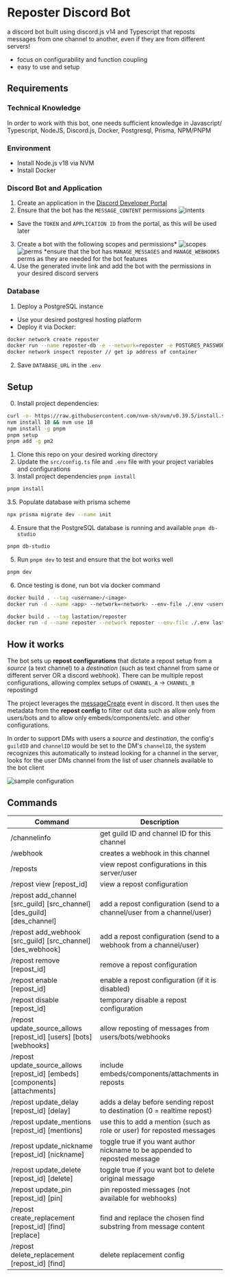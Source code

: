 # Reposter Discord Bot

a discord bot built using discord.js v14 and Typescript that reposts messages from one channel to another, even if they are from different servers!

-   focus on configurability and function coupling
-   easy to use and setup

## Requirements

### Technical Knowledge

In order to work with this bot, one needs sufficient knowledge in Javascript/ Typescript, NodeJS, Discord.js, Docker, Postgresql, Prisma, NPM/PNPM

### Environment

-   Install Node.js v18 via NVM
-   Install Docker

### Discord Bot and Application

1. Create an application in the [Discord Developer Portal](https://discord.com/developers/applications)
2. Ensure that the bot has the `MESSAGE_CONTENT` permissions
   ![intents](public/intents.png)

-   Save the `TOKEN` and `APPLICATION ID` from the portal, as this will be used later

3. Create a bot with the following scopes and permissions\*
   ![scopes](public/scopes.png)
   ![perms](public/perms.png)
   \*ensure that the bot has `MANAGE_MESSAGES` and `MANAGE_WEBHOOKS` perms as they are needed for the bot features
4. Use the generated invite link and add the bot with the permissions in your desired discord servers

### Database

1. Deploy a PostgreSQL instance

-   Use your desired postgresl hosting platform
-   Deploy it via Docker:

```bash
docker network create reposter
docker run --name reposter-db -e --network=reposter -e POSTGRES_PASSWORD=mysecretpassword -d -p 5432:5432 postgres
docker network inspect reposter // get ip address of container
```

2. Save `DATABASE_URL` in the `.env`

## Setup

0. Install project dependencies:

```bash
curl -o- https://raw.githubusercontent.com/nvm-sh/nvm/v0.39.5/install.sh | bash
nvm install 18 && nvm use 18
npm install -g pnpm
pnpm setup
pnpm add -g pm2
```

1. Clone this repo on your desired working directory
2. Update the `src/config.ts` file and `.env` file with your project variables and configurations
3. Install project dependencies `pnpm install`

```bash
pnpm install
```
3.5. Populate database with prisma scheme
```bash
npx prisma migrate dev --name init
```
4. Ensure that the PostgreSQL database is running and available `pnpm db-studio`

```bash
pnpm db-studio
```

5. Run `pnpm dev` to test and ensure that the bot works well

```bash
pnpm dev
```

6. Once testing is done, run bot via docker command

```bash
docker build . --tag <username>/<image>
docker run -d --name <app> --network=<network> --env-file ./.env <username>/<image>

docker build . --tag lastation/reposter
docker run -d --name reposter --network reposter --env-file ./.env lastation/reposter

```

## How it works

The bot sets up **repost configurations** that dictate a repost setup from a _source_ (a text channel) to a _destination_ (such as text channel from same or different server OR a discord webhook). There can be multiple repost configurations, allowing complex setups of `CHANNEL_A` -> `CHANNEL_B` repostingd

The project leverages the [messageCreate](https://discord.js.org/#/docs/discord.js/main/class/Client?scrollTo=e-messageCreate) event in discord. It then uses the metadata from the **repost config** to filter out data such as allow only from users/bots and to allow only embeds/components/etc. and other configurations.

In order to support DMs with users a _source_ and _destination_, the config's `guildID` and `channelID` would be set to the DM's `channelID`, the system recognizes this automatically to instead looking for a channel in the server, looks for the user DMs channel from the list of user channels available to the bot client

![sample configuration](public/repost_view.png)

## Commands

| Command                                                                      | Description                                                                |
| ---------------------------------------------------------------------------- | -------------------------------------------------------------------------- |
| /channelinfo                                                                 | get guild ID and channel ID for this channel                               |
| /webhook                                                                     | creates a webhook in this channel                                          |
| /reposts                                                                     | view repost configurations in this server/user                             |
| /repost view [repost_id]                                                     | view a repost configuration                                                |
| /repost add_channel [src_guild] [src_channel] [des_guild] [des_channel]      | add a repost configuration (send to a channel/user from a channel/user)    |
| /repost add_webhook [src_guild] [src_channel] [des_webhook]                  | add a repost configuration (send to a webhook from a channel/user)         |
| /repost remove [repost_id]                                                   | remove a repost configuration                                              |
| /repost enable [repost_id]                                                   | enable a repost configuration (if it is disabled)                          |
| /repost disable [repost_id]                                                  | temporary disable a repost configuration                                   |
| /repost update_source_allows [repost_id] [users] [bots] [webhooks]           | allow reposting of messages from users/bots/webhooks                       |
| /repost update_source_allows [repost_id] [embeds] [components] [attachments] | include embeds/components/attachments in reposts                           |
| /repost update_delay [repost_id] [delay]                                     | adds a delay before sending repost to destination (0 = realtime repost)    |
| /repost update_mentions [repost_id] [mentions]                               | use this to add a mention (such as role or user) for reposted messages     |
| /repost update_nickname [repost_id] [nickname]                               | toggle true if you want author nickname to be appended to reposted message |
| /repost update_delete [repost_id] [delete]                                   | toggle true if you want bot to delete original message                     |
| /repost update_pin [repost_id] [pin]                                         | pin reposted messages (not available for webhooks)                         |
| /repost create_replacement [repost_id] [find] [replace]                      | find and replace the chosen find substring from message content            |
| /repost delete_replacement [repost_id] [find]                                | delete replacement config                                                  |
